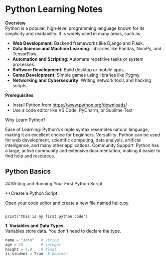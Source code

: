 # Python  Learning Notes

**Overview**  
Python is a popular, high-level programming language known for its simplicity and readability. It is widely used in many areas, such as:

- **Web Development**: Backend frameworks like Django and Flask.
- **Data Science and Machine Learning**: Libraries like Pandas, NumPy, and TensorFlow.
- **Automation and Scripting**: Automate repetitive tasks or system processes.
- **Software Development**: Build desktop or mobile apps.
- **Game Development**: Simple games using libraries like Pygmy.
- **Networking and Cybersecurity**: Writing network tools and hacking scripts.

**Prerequisites**  
- Install Python from  https://www.python.org/downloads/
- Use a code editor like VS Code, PyCharm, or Sublime Text

Why Learn Python?

Ease of Learning: Python’s simple syntax resembles natural language, making it an excellent choice for beginners.
Versatility: Python can be used for web development, scientific computing, data analysis, artificial intelligence, and many other applications.
Community Support: Python has a large, active community and extensive documentation, making it easier to find help and resources.

## Python Basics

##Writing and Running Your First Python Script

**Create a Python Script:

Open your code editor and create a new file named hello.py.

````Type the code

print('this is my first python code')

````

**1. Variables and Data Types**  
Variables store data. You don't need to declare the type.
```python
name = "John"   # string
age = 25        # integer
height = 5.9    # float
is_student = True  # boolean 


````

